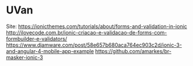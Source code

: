 # UVan
Site: https://ionicthemes.com/tutorials/about/forms-and-validation-in-ionic http://ilovecode.com.br/ionic-criacao-e-validacao-de-forms-com-formbuilder-e-validators/
https://www.djamware.com/post/58e657b680aca764ec903c2d/ionic-3-and-angular-4-mobile-app-example
https://github.com/amarkes/br-masker-ionic-3